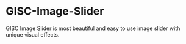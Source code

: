 # GISC-Image-Slider
GISC Image Slider is most beautiful and easy to use image slider with unique visual effects. 
